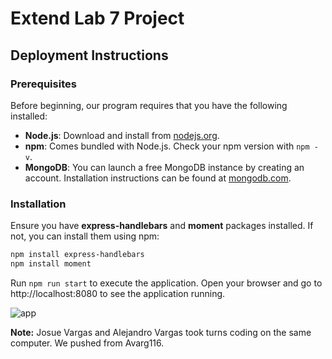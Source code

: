 # **Extend Lab 7 Project**

## **Deployment Instructions**

### **Prerequisites**

Before beginning, our program requires that you have the following installed:

- **Node.js**: Download and install from [nodejs.org](https://nodejs.org).
- **npm**: Comes bundled with Node.js. Check your npm version with `npm -v`.
- **MongoDB**: You can launch a free MongoDB instance by creating an account. Installation instructions can be found at [mongodb.com](https://www.mongodb.com).

### **Installation**

Ensure you have **express-handlebars** and **moment** packages installed. If not, you can install them using npm:

```sh
npm install express-handlebars
npm install moment
```
Run `npm run start` to execute the application. 
Open your browser and go to http://localhost:8080 to see the application running.

![app](https://imgur.com/EJTfdWn.png)

**Note:** Josue Vargas and Alejandro Vargas took turns coding on the same computer. We pushed from Avarg116.
